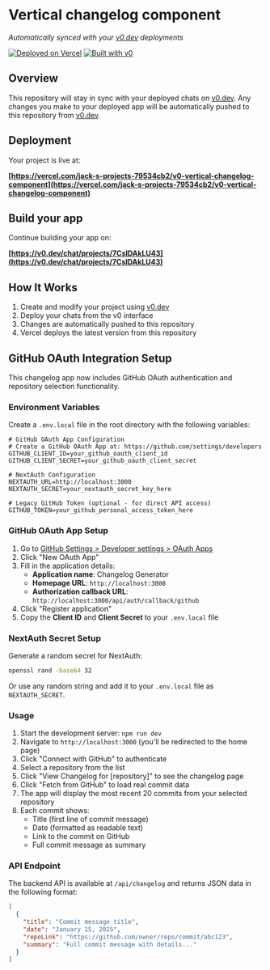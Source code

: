 # Vertical changelog component

*Automatically synced with your [v0.dev](https://v0.dev) deployments*

[![Deployed on Vercel](https://img.shields.io/badge/Deployed%20on-Vercel-black?style=for-the-badge&logo=vercel)](https://vercel.com/jack-s-projects-79534cb2/v0-vertical-changelog-component)
[![Built with v0](https://img.shields.io/badge/Built%20with-v0.dev-black?style=for-the-badge)](https://v0.dev/chat/projects/7CslDAkLU43)

## Overview

This repository will stay in sync with your deployed chats on [v0.dev](https://v0.dev).
Any changes you make to your deployed app will be automatically pushed to this repository from [v0.dev](https://v0.dev).

## Deployment

Your project is live at:

**[https://vercel.com/jack-s-projects-79534cb2/v0-vertical-changelog-component](https://vercel.com/jack-s-projects-79534cb2/v0-vertical-changelog-component)**

## Build your app

Continue building your app on:

**[https://v0.dev/chat/projects/7CslDAkLU43](https://v0.dev/chat/projects/7CslDAkLU43)**

## How It Works

1. Create and modify your project using [v0.dev](https://v0.dev)
2. Deploy your chats from the v0 interface
3. Changes are automatically pushed to this repository
4. Vercel deploys the latest version from this repository

## GitHub OAuth Integration Setup

This changelog app now includes GitHub OAuth authentication and repository selection functionality.

### Environment Variables

Create a `.env.local` file in the root directory with the following variables:

```env
# GitHub OAuth App Configuration
# Create a GitHub OAuth App at: https://github.com/settings/developers
GITHUB_CLIENT_ID=your_github_oauth_client_id
GITHUB_CLIENT_SECRET=your_github_oauth_client_secret

# NextAuth Configuration
NEXTAUTH_URL=http://localhost:3000
NEXTAUTH_SECRET=your_nextauth_secret_key_here

# Legacy GitHub Token (optional - for direct API access)
GITHUB_TOKEN=your_github_personal_access_token_here
```

### GitHub OAuth App Setup

1. Go to [GitHub Settings > Developer settings > OAuth Apps](https://github.com/settings/developers)
2. Click "New OAuth App"
3. Fill in the application details:
   - **Application name**: Changelog Generator
   - **Homepage URL**: `http://localhost:3000`
   - **Authorization callback URL**: `http://localhost:3000/api/auth/callback/github`
4. Click "Register application"
5. Copy the **Client ID** and **Client Secret** to your `.env.local` file

### NextAuth Secret Setup

Generate a random secret for NextAuth:

```bash
openssl rand -base64 32
```

Or use any random string and add it to your `.env.local` file as `NEXTAUTH_SECRET`.

### Usage

1. Start the development server: `npm run dev`
2. Navigate to `http://localhost:3000` (you'll be redirected to the home page)
3. Click "Connect with GitHub" to authenticate
4. Select a repository from the list
5. Click "View Changelog for [repository]" to see the changelog page
6. Click "Fetch from GitHub" to load real commit data
7. The app will display the most recent 20 commits from your selected repository
8. Each commit shows:
   - Title (first line of commit message)
   - Date (formatted as readable text)
   - Link to the commit on GitHub
   - Full commit message as summary

### API Endpoint

The backend API is available at `/api/changelog` and returns JSON data in the following format:

```json
[
  {
    "title": "Commit message title",
    "date": "January 15, 2025",
    "repoLink": "https://github.com/owner/repo/commit/abc123",
    "summary": "Full commit message with details..."
  }
]
```